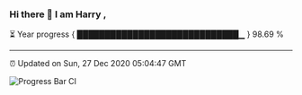 ### Hi there 👋 I am Harry , 

⏳ Year progress { █████████████████████████████▁ } 98.69 %

---

⏰ Updated on Sun, 27 Dec 2020 05:04:47 GMT

![Progress Bar CI](https://github.com/duykhang68/duykhang68/workflows/Progress%20Bar%20CI/badge.svg)
